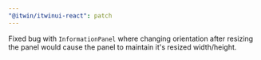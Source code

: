 ```yaml
---
"@itwin/itwinui-react": patch
---
```


Fixed bug with `InformationPanel` where changing orientation after resizing the panel would cause the panel to maintain it's resized width/height.
